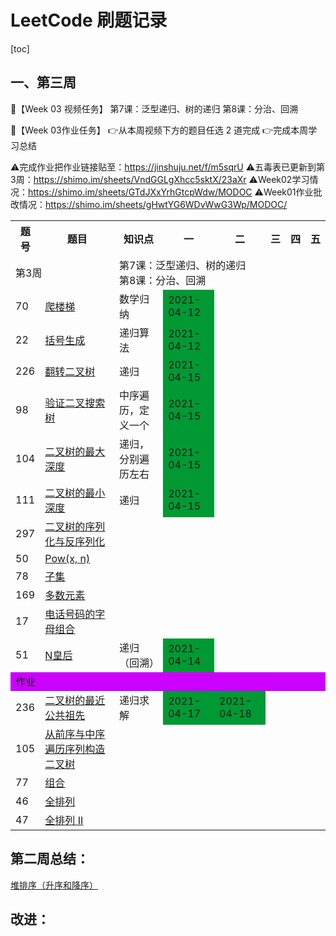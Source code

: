 # LeetCode 刷题记录

[toc]

## 一、第三周

🌈【Week 03 视频任务】
第7课：泛型递归、树的递归
第8课：分治、回溯

🌈【Week 03作业任务】
👉从本周视频下方的题目任选 2 道完成
👉完成本周学习总结

⚠️完成作业把作业链接贴至：https://jinshuju.net/f/m5sqrU
⚠️五毒表已更新到第3周：https://shimo.im/sheets/VndGGLgXhcc5sktX/23aXr
⚠️Week02学习情况：https://shimo.im/sheets/GTdJXxYrhGtcpWdw/MODOC
⚠️Week01作业批改情况：https://shimo.im/sheets/gHwtYG6WDvWwG3Wp/MODOC/


<table>
         <tr>
            <th>题号</th>
            <th>题目</th>
            <th>知识点</th>
            <th>一</th>
            <th>二</th>
            <th>三</th>
            <th>四</th>
            <th>五</th>
        </tr>
        <tr>
            <td colspan="2">第3周</td>
            <td colspan="6">第7课：泛型递归、树的递归<br />第8课：分治、回溯</td>
        </tr>
        <tr>
            <td>70</td>
            <td><a href="https://leetcode.com/problems/climbing-stairs/">爬楼梯</a></td>
            <td>数学归纳</td>
            <td style="background-color: #009933;">2021-04-12</td>
            <td></td>
            <td></td>
            <td></td>
            <td></td>
        </tr>
        <tr>
            <td>22</td>
            <td><a href="https://leetcode-cn.com/problems/generate-parentheses/#/description">括号生成</a></td>
            <td>递归算法</td>
            <td style="background-color: #009933;">2021-04-12</td>
            <td></td>
            <td></td>
            <td></td>
            <td></td>
        </tr>
        <tr>
            <td>226</td>
            <td><a href="https://leetcode-cn.com/problems/invert-binary-tree/description/">翻转二叉树</a></td>
            <td>递归</td>
            <td style="background-color: #009933;">2021-04-15</td>
            <td></td>
            <td></td>
            <td></td>
            <td></td>
        </tr>
        <tr>
            <td>98</td>
            <td><a href="https://leetcode-cn.com/problems/validate-binary-search-tree/">验证二叉搜索树</a></td>
            <td>中序遍历，定义一个</td>
            <td style="background-color: #009933;">2021-04-15</td>
            <td></td>
            <td></td>
            <td></td>
            <td></td>
        </tr>
        <tr>
            <td>104</td>
            <td><a href="https://leetcode-cn.com/problems/maximum-depth-of-binary-tree/">二叉树的最大深度</a></td>
            <td>递归，分别遍历左右</td>
            <td style="background-color: #009933;">2021-04-15</td>
            <td></td>
            <td></td>
            <td></td>
            <td></td>
        </tr>
        <tr>
            <td>111</td>
            <td><a href="https://leetcode-cn.com/problems/minimum-depth-of-binary-tree/">二叉树的最小深度</a></td>
            <td>递归</td>
            <td style="background-color: #009933;">2021-04-15</td>
            <td></td>
            <td></td>
            <td></td>
            <td></td>
        </tr>
        <tr>
            <td>297</td>
            <td><a href="https://leetcode-cn.com/problems/serialize-and-deserialize-binary-tree/">二叉树的序列化与反序列化</a></td>
            <td></td>
            <td></td>
            <td></td>
            <td></td>
            <td></td>
            <td></td>
        </tr>
        <tr>
            <td>50</td>
            <td><a href="https://leetcode-cn.com/problems/powx-n/">Pow(x, n)</a></td>
            <td></td>
            <td></td>
            <td></td>
            <td></td>
            <td></td>
            <td></td>
        </tr>
        <tr>
            <td>78</td>
            <td><a href="https://leetcode-cn.com/problems/subsets/">子集</a></td>
            <td></td>
            <td></td>
            <td></td>
            <td></td>
            <td></td>
            <td></td>
        </tr>
        <tr>
            <td>169</td>
            <td><a href="https://leetcode-cn.com/problems/majority-element/description/">多数元素</a></td>
            <td></td>
            <td></td>
            <td></td>
            <td></td>
            <td></td>
            <td></td>
        </tr>
        <tr>
            <td>17</td>
            <td><a href="https://leetcode-cn.com/problems/letter-combinations-of-a-phone-number/">电话号码的字母组合</a></td>
            <td></td>
            <td></td>
            <td></td>
            <td></td>
            <td></td>
            <td></td>
        </tr>
        <tr>
            <td>51</td>
            <td><a href="https://leetcode-cn.com/problems/n-queens/">N皇后</a></td>
            <td>递归（回溯）</td>
            <td style="background-color: #009933;">2021-04-14</td>
            <td></td>
            <td></td>
            <td></td>
            <td></td>
        </tr>
        <tr>
            <td colspan="8" style="background-color: #cc00ff;">作业</td>
        </tr>
        <tr>
            <td>236</td>
            <td><a href="https://leetcode-cn.com/problems/lowest-common-ancestor-of-a-binary-tree/">二叉树的最近公共祖先</a></td>
            <td>递归求解</td>
            <td style="background-color: #009933;">2021-04-17</td>
            <td style="background-color: #009933;">2021-04-18</td>
            <td></td>
            <td></td>
            <td></td>
        </tr>
        <tr>
            <td>105</td>
            <td><a
                    href="https://leetcode-cn.com/problems/construct-binary-tree-from-preorder-and-inorder-traversal/">从前序与中序遍历序列构造二叉树</a>
            </td>
            <td></td>
            <td></td>
            <td></td>
            <td></td>
            <td></td>
            <td></td>
        </tr>
        <tr>
            <td>77</td>
            <td><a href="https://leetcode-cn.com/problems/combinations/">组合</a></td>
            <td></td>
            <td></td>
            <td></td>
            <td></td>
            <td></td>
            <td></td>
        </tr>
        <tr>
            <td>46</td>
            <td><a href="https://leetcode-cn.com/problems/permutations/">全排列</a></td>
            <td></td>
            <td></td>
            <td></td>
            <td></td>
            <td></td>
            <td></td>
        </tr>
        <tr>
            <td>47</td>
            <td><a href="https://leetcode-cn.com/problems/permutations-ii/">全排列 II </a></td>
            <td></td>
            <td></td>
            <td></td>
            <td></td>
            <td></td>
            <td></td>
        </tr>
</table>


## 第二周总结：

[堆排序（升序和降序）](https://github.com/hefrankeleyn/ARTS/blob/master/LeetCodeWP/src/main/java/com/hef/week02/homework/MyHeapSort.java)

## 改进：



